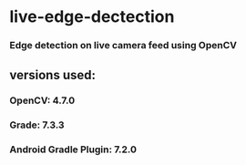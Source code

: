 # live-edge-dectection
### Edge detection on live camera feed using OpenCV
## versions used:
### OpenCV: 4.7.0 
### Grade: 7.3.3
### Android Gradle Plugin: 7.2.0 